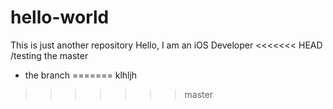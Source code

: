 # hello-world
This is just another repository
Hello, I am an iOS Developer
<<<<<<< HEAD
/testing
the master 
+ the branch
=======
klhljh
>>>>>>> master
